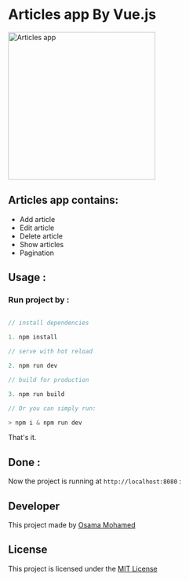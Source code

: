 # Articles app By Vue.js


[<img src="https://vuejs.org/images/logo.png" width="300" title="Articles app" >](https://github.com/osama-mohamed)


## Articles app contains:
* Add article 
* Edit article 
* Delete article
* Show articles
* Pagination


## Usage :
### Run project by :

``` vue.js

// install dependencies

1. npm install

// serve with hot reload

2. npm run dev

// build for production

3. npm run build

// Or you can simply run:

> npm i & npm run dev

```

That's it.

## Done :

Now the project is running at `http://localhost:8080` :


## Developer
This project made by [Osama Mohamed](https://www.facebook.com/osama.mohamed.ms)

## License
This project is licensed under the [MIT License](https://opensource.org/licenses/MIT)
